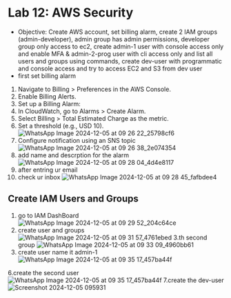 # Lab 12: AWS Security
- Objective: Create AWS account, set billing alarm, create 2 IAM groups (admin-developer), admin group has admin 
permissions, developer group only access to ec2,  create admin-1 user with console access only and enable MFA & 
admin-2-prog user with cli access only and list all users and groups using commands, create dev-user with 
programmatic and console access and try to access EC2 and S3 from dev user
- first set billing alarm
1. Navigate to Billing > Preferences in the AWS Console.
2. Enable Billing Alerts.
4. Set up a Billing Alarm:
5. In CloudWatch, go to Alarms > Create Alarm.
6. Select Billing > Total Estimated Charge as the metric.
7. Set a threshold (e.g., USD 10).
![WhatsApp Image 2024-12-05 at 09 26 22_25798cf6](https://github.com/user-attachments/assets/811b6951-4946-4604-a107-34491594e13b)
8. Configure notification using an SNS topic
![WhatsApp Image 2024-12-05 at 09 26 38_2e074354](https://github.com/user-attachments/assets/d303d7d5-3fca-40e3-b7d3-5d667faf82e4)
9. add name and descrption for the alarm
![WhatsApp Image 2024-12-05 at 09 28 04_4d4e8117](https://github.com/user-attachments/assets/18f670e3-70d9-4a76-89cc-45519617a051)
10. after entring ur email
11. check ur inbox
![WhatsApp Image 2024-12-05 at 09 28 45_fafbdee4](https://github.com/user-attachments/assets/772607f3-7e74-4c0f-b937-bd67428a345b)
## Create IAM Users and Groups 
1. go to IAM DashBoard
   ![WhatsApp Image 2024-12-05 at 09 29 52_204c64ce](https://github.com/user-attachments/assets/afa38cd2-af91-476b-9057-549f9fe09106)
2. create user and groups
![WhatsApp Image 2024-12-05 at 09 31 57_4761ebed](https://github.com/user-attachments/assets/b8041c34-117c-45f9-87d3-cc976a0edceb)
3.th second group
![WhatsApp Image 2024-12-05 at 09 33 09_4960bb61](https://github.com/user-attachments/assets/8b6a6df3-c48d-40db-a32e-c895fadde023)
5. create user name it admin-1
![WhatsApp Image 2024-12-05 at 09 35 17_457ba44f](https://github.com/user-attachments/assets/4ee32426-1c86-4ecb-8612-26211fa3832f)

6.create the second user
![WhatsApp Image 2024-12-05 at 09 35 17_457ba44f](https://github.com/user-attachments/assets/097a9a7a-8eb6-4a96-8108-915654a34041)
7.create the dev-user 
![Screenshot 2024-12-05 095931](https://github.com/user-attachments/assets/52f744b4-68c3-47ee-b753-235ccebb4ee9)






